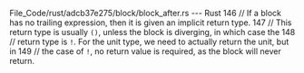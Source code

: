 File_Code/rust/adcb37e275/block/block_after.rs --- Rust
                                                                                                                                                           146             // If a block has no trailing expression, then it is given an implicit return type.
                                                                                                                                                           147             // This return type is usually `()`, unless the block is diverging, in which case the
                                                                                                                                                           148             // return type is `!`. For the unit type, we need to actually return the unit, but in
                                                                                                                                                           149             // the case of `!`, no return value is required, as the block will never return.

